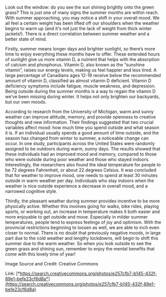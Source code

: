 
Look out the window: do you see the sun shining brightly onto the green
grass? This is just one of many signs the summer months are within
reach. With summer approaching, you may notice a shift in your overall
mood. We all feel a certain weight has been lifted off our shoulders
when the weather begins to warm up (and it's not just the lack of weight
from thick winter jackets!). There is a direct correlation between
summer weather and a better state of mind.

Firstly, summer means longer days and brighter sunlight, so there’s more
time to enjoy everything these months have to offer. These extended
hours of sunlight give us more vitamin D, a nutrient that helps with the
absorption of calcium and phosphorus. Vitamin D, also known as the
“sunshine vitamin”, raises our energy levels, making us feel happier and
less tired. A large percentage of Canadians ages 12-19 receive below the
recommended amount of vitamin D, classified as almost vitamin D
deficient. Vitamin D deficiency symptoms include fatigue, muscle
weakness, and depression. Being outside during the summer months is a
way to regain the vitamin D we’ve been missing during winter. It helps
not only brighten our backyards, but our own moods.

According to research from the University of Michigan, warm and sunny
weather can improve attitude, memory, and provide openness to creative
thoughts and new information. Their findings suggested that two crucial
variables affect mood: how much time you spend outside and what season
it is. If an individual usually spends a good amount of time outside,
and the season has changed from winter to summer, a noticeable change
can occur. In one study, participants across the United States were
randomly assigned to be outdoors during warm, sunny days. The results
showed that these individuals had an improved mood and memory, compared
to those who were outside during poor weather and those who stayed
indoors. Interestingly, the researchers also found the ideal temperature
for people to be 72 degrees Fahrenheit, or about 22 degrees Celsius. It
was concluded that for weather to improve mood, one needs to spend at
least 30 minutes outside in warm weather per day. Individuals who stay
indoors when the weather is nice outside experience a decrease in
overall mood, and a narrowed cognitive style.

Thirdly, the pleasant weather during summer provides incentive to be
more physically active. Whether this involves going for walks, bike
rides, playing sports, or working out, an increase in temperature makes
it both easier and more enjoyable to get outside and move. Especially in
milder summer temperatures, people tend to express feelings of joy and
optimism. With the provincial restrictions beginning to loosen as well,
we are able to inch even closer to normal. There is no doubt that
previously negative moods, in large part due to the cold weather and
lengthy lockdowns, will begin to shift this summer due to the warm
weather. So when you look outside to see the green grass and shining
sun, remember to enjoy the mental benefits that come with this lovely
time of year!

Image Source and Credit: Creative Commons

Link:
[*https://search.creativecommons.org/photos/e257cfb7-b145-432f-89e1-befe23cf6d8a*](https://search.creativecommons.org/photos/e257cfb7-b145-432f-89e1-befe23cf6d8a)
